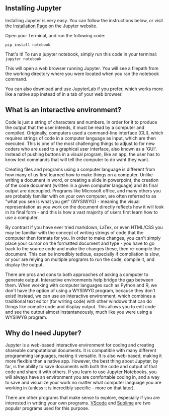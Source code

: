 ## Installing Jupyter
Installing Jupyter is very easy. You can follow the instructions below, or visit the [Installation Page](https://jupyter.org/install) on the Jupyter website. 

Open your Terminal, and run the following code: 

`pip install notebook`

That's it! To run a jupyter notebook, simply run this code in your terminal:
`jupyter notebook`

This will open a web browser running Jupyter. You will see a filepath from the working directory where you were located when you ran the notebook command. 

You can also download and use JupyterLab if you prefer, which works more like a native app instead of in a tab of your web browser. 

## What is an interactive environment? 
Code is just a string of characters and numbers. In order for it to produce the output that the user intends, it must be read by a computer and compiled. Originally, computers used a command-line interface (CLI), which requires strings of code in a computer language as input, which are then executed. This is one of the most challenging things to adjust to for new coders who are used to a graphical user interface, also known as a 'GUI'. Instead of pushing buttons in a visual program, like an app, the user has to know text commands that will tell the computer to do waht they want. 

Creating files and programs using a computer language is different from how many of us first learned how to make things on a computer. Unlike writing a document in word, or creating a slide in powerpoint, the creation of the code document (written in a given computer language) and its final output are decoupled. Programs like Microsoft office, and many others you are probably familiar with on your own computer, are often referred to as "what you see is what you get" (WYSIWYG) - meaning the visual representation as you work on the document directly reflects how it will look in its final form - and this is how a vast majority of users first learn how to use a computer. 

By contrast if you have ever tried markdown, LaTex, or even HTML/CSS you may be familiar with the concept of writing strings of code that the computer then formats for you. In order to make changes, you can't simply place your cursor on the formatted document and type - you have to go back to the source code and make the changes these, then re-compile the document. This can be incredibly tedious, especially if compilation is slow, or your are relying on multiple programs to run the code, compile it, and display the output.  

There are pros and cons to both approaches of asking a computer to generate output. Interactive environments help bridge the gap between them. When working with computer languages such as Python and R, we don't have the option of using a WYSIWYG program, because they don't exist! Instead, we can use an interactive environment, which combines a traditional text editor (for writing code) with other windows that can do things like compile code and display output. This allows you to edit code and see the output almost instantaneously, much like you were using a WYSIWYG program. 

## Why do I need Jupyter? 
Jupyter is a web-based interactive environment for coding and creating shareable computational documents. It is compatible with many different programming languages, making it versatile. It is also web-based, making it more flexible than a native app. However, the best thing about Jupyter, by far, is the ability to save documents with both the code and output of that code and share it with others.
If you learn to use Jupyter Notebooks, you will always have an environment you are comfortable coding in, and a way to save and visualize your work no matter what computer language you are working in (unless it is incredibly specific - more on that later). 

There are other programs that make sense to explore, especially if you are interested in writing your own programs. [VScode](https://code.visualstudio.com) and [Sublime](https://www.sublimetext.com) are two popular programs used for this purpose. 